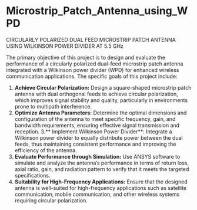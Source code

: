 # Microstrip_Patch_Antenna_using_WPD

CIRCULARLY POLARIZED DUAL FEED MICROSTRIP PATCH ANTENNA  USING WILKINSON POWER DIVIDER AT 5.5 GHz 

The primary objective of this project is to design and evaluate the performance of a 
circularly polarized dual-feed microstrip patch antenna integrated with a Wilkinson 
power divider (WPD) for enhanced wireless communication applications. The specific 
goals of this project include: 
1. **Achieve Circular Polarization:** Design a square-shaped microstrip patch antenna 
with dual orthogonal feeds to achieve circular polarization, which improves signal 
stability and quality, particularly in environments prone to multipath interference. 
2. **Optimize Antenna Parameters:** Determine the optimal dimensions and 
configuration of the antenna to meet specific frequency, gain, and bandwidth 
requirements, ensuring effective signal transmission and reception. 
3.** Implement Wilkinson Power Divider**: Integrate a Wilkinson power divider to 
equally distribute power between the dual feeds, thus maintaining consistent 
performance and improving the efficiency of the antenna. 
4. **Evaluate Performance through Simulation:** Use ANSYS software to simulate 
and analyze the antenna’s performance in terms of return loss, axial ratio, gain, 
and radiation pattern to verify that it meets the targeted specifications. 
5. **Suitability for High-Frequency Applications:** Ensure that the designed antenna 
is well-suited for high-frequency applications such as satellite communication, 
mobile communication, and other wireless systems requiring circular polarization. 
